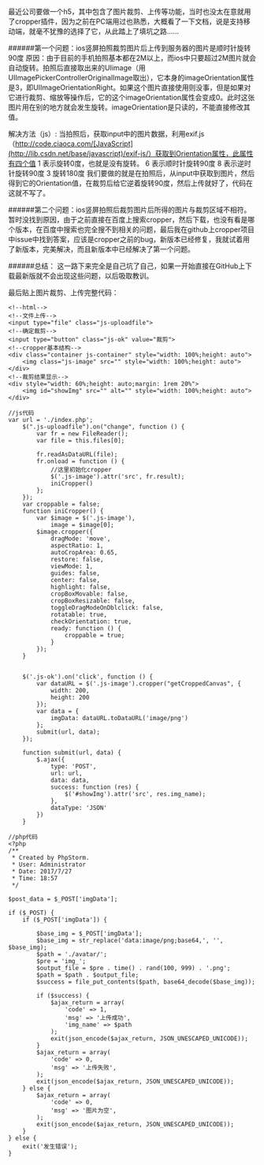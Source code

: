 最近公司要做一个h5，其中包含了图片裁剪、上传等功能，当时也没太在意就用了cropper插件，因为之前在PC端用过也熟悉，大概看了一下文档，说是支持移动端，就毫不犹豫的选择了它，从此踏上了填坑之路......

######第一个问题：ios竖屏拍照裁剪图片后上传到服务器的图片是顺时针旋转90度
原因：由于目前的手机拍照基本都在2M以上，而ios中只要超过2M图片就会自动旋转。拍照后直接取出来的UIimage（用UIImagePickerControllerOriginalImage取出），它本身的imageOrientation属性是3，即UIImageOrientationRight。如果这个图片直接使用则没事，但是如果对它进行裁剪、缩放等操作后，它的这个imageOrientation属性会变成0。此时这张图片用在别的地方就会发生旋转。imageOrientation是只读的，不能直接修改其值。

解决方法（js）: 当拍照后，获取input中的图片数据，利用exif.js（http://code.ciaoca.com/[JavaScript](http://lib.csdn.net/base/javascript)/exif-js/）获取到Orientation属性，此属性有四个值
1 表示旋转0度，也就是没有旋转。
6 表示顺时针旋转90度
8 表示逆时针旋转90度
3 旋转180度
我们要做的就是在拍照后，从input中获取到图片，然后得到它的Orientation值，在裁剪后给它逆着旋转90度，然后上传就好了，代码在这就不写了。

######第二个问题：ios竖屏拍照后裁剪图片后所得的图片与裁剪区域不相符。
暂时没找到原因，由于之前直接在百度上搜索cropper，然后下载，也没有看是哪个版本，在百度中搜索也完全搜不到相关的问题，最后我在github上cropper项目中issue中找到答案，应该是cropper之前的bug，新版本已经修复，我就试着用了新版本，完美解决，而且新版本中已经解决了第一个问题。

######总结：
这一路下来完全是自己坑了自己，如果一开始直接在GitHub上下载最新版就不会出现这些问题，以后吸取教训。

最后贴上图片裁剪、上传完整代码：
```
<!--html-->
<!--文件上传-->
<input type="file" class="js-uploadfile">
<!--确定裁剪-->
<input type="button" class="js-ok" value="裁剪">
<!--cropper基本结构-->
<div class="container js-container" style="width: 100%;height: auto">
    <img class="js-image" src="" style="width: 100%;height: auto">
</div>
<!--裁剪结果显示-->
<div style="width: 60%;height: auto;margin: 1rem 20%">
    <img id="showImg" src="" alt="" style="width: 100%;height: auto">
</div>
```
```
//js代码
var url = './index.php';
    $(".js-uploadfile").on("change", function () {
        var fr = new FileReader();
        var file = this.files[0];

        fr.readAsDataURL(file);
        fr.onload = function () {
            //这里初始化cropper
            $('.js-image').attr('src', fr.result);
            iniCropper()
        };
    });
    var croppable = false;
    function iniCropper() {
        var $image = $('.js-image'),
            image = $image[0];
        $image.cropper({
            dragMode: 'move',
            aspectRatio: 1,
            autoCropArea: 0.65,
            restore: false,
            viewMode: 1,
            guides: false,
            center: false,
            highlight: false,
            cropBoxMovable: false,
            cropBoxResizable: false,
            toggleDragModeOnDblclick: false,
            rotatable: true,
            checkOrientation: true,
            ready: function () {
                croppable = true;
            }
        });
    }


    $('.js-ok').on('click', function () {
        var dataURL = $('.js-image').cropper("getCroppedCanvas", {
            width: 200,
            height: 200
        });
        var data = {
            imgData: dataURL.toDataURL('image/png')
        };
        submit(url, data);
    });

    function submit(url, data) {
        $.ajax({
            type: 'POST',
            url: url,
            data: data,
            success: function (res) {
                $('#showImg').attr('src', res.img_name);
            },
            dataType: 'JSON'
        })
    }
```
```
//php代码
<?php
/**
 * Created by PhpStorm.
 * User: Administrator
 * Date: 2017/7/27
 * Time: 18:57
 */

$post_data = $_POST['imgData'];

if ($_POST) {
    if ($_POST['imgData']) {

        $base_img = $_POST['imgData'];
        $base_img = str_replace('data:image/png;base64,', '', $base_img);
        $path = './avatar/';
        $pre = 'img_';
        $output_file = $pre . time() . rand(100, 999) . '.png';
        $path = $path . $output_file;
        $success = file_put_contents($path, base64_decode($base_img));

        if ($success) {
            $ajax_return = array(
                'code' => 1,
                'msg' => '上传成功',
                'img_name' => $path
            );
            exit(json_encode($ajax_return, JSON_UNESCAPED_UNICODE));
        }
        $ajax_return = array(
            'code' => 0,
            'msg' => '上传失败',
        );
        exit(json_encode($ajax_return, JSON_UNESCAPED_UNICODE));
    } else {
        $ajax_return = array(
            'code' => 0,
            'msg' => '图片为空',
        );
        exit(json_encode($ajax_return, JSON_UNESCAPED_UNICODE));
    }
} else {
    exit('发生错误');
}
```


